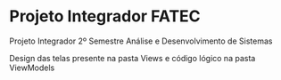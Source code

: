 # Projeto Integrador FATEC
Projeto Integrador 2º Semestre Análise e Desenvolvimento de Sistemas

Design das telas presente na pasta Views e código lógico na pasta ViewModels
